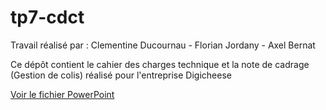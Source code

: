 # tp7-cdct
Travail réalisé par :    Clementine Ducournau - Florian Jordany - Axel Bernat 

Ce dépôt contient le cahier des charges technique et la note de cadrage (Gestion de colis) réalisé pour l'entreprise Digicheese

[Voir le fichier PowerPoint](https://rdksolutions-my.sharepoint.com/:p:/g/personal/abernat_diginamic-formation_fr/EUUNNDRtgtJDj5BiJYsvPJUBQZh0t5VBKTCSEH6M19LBtA?e=m64emC&nav=eyJzSWQiOjI1NiwiY0lkIjozNzg0MDg5MDM2fQ)
